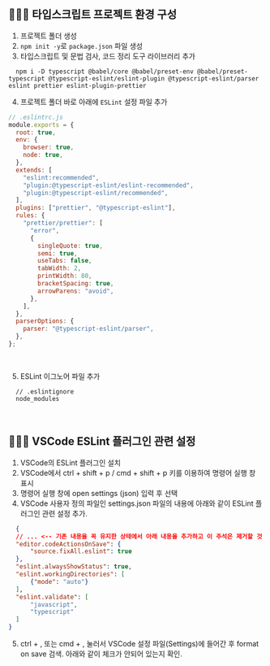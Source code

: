 ## 👨🏻‍💻 타입스크립트 프로젝트 환경 구성

1. 프로젝트 폴더 생성
2. `npm init -y`로 `package.json` 파일 생성
3. 타입스크립트 및 문법 검사, 코드 정리 도구 라이브러리 추가

```
  npm i -D typescript @babel/core @babel/preset-env @babel/preset-typescript @typescript-eslint/eslint-plugin @typescript-eslint/parser eslint prettier eslint-plugin-prettier
```

4. 프로젝트 폴더 바로 아래에 `ESLint` 설정 파일 추가

```js
// .eslintrc.js
module.exports = {
  root: true,
  env: {
    browser: true,
    node: true,
  },
  extends: [
    "eslint:recommended",
    "plugin:@typescript-eslint/eslint-recommended",
    "plugin:@typescript-eslint/recommended",
  ],
  plugins: ["prettier", "@typescript-eslint"],
  rules: {
    "prettier/prettier": [
      "error",
      {
        singleQuote: true,
        semi: true,
        useTabs: false,
        tabWidth: 2,
        printWidth: 80,
        bracketSpacing: true,
        arrowParens: "avoid",
      },
    ],
  },
  parserOptions: {
    parser: "@typescript-eslint/parser",
  },
};
```

<br />

5. ESLint 이그노어 파일 추가
```
  // .eslintignore
  node_modules
```

<br />

## 👨🏻‍💻 VSCode ESLint 플러그인 관련 설정
1. VSCode의 ESLint 플러그인 설치
2. VSCode에서 ctrl + shift + p / cmd + shift + p 키를 이용하여 명령어 실행 창 표시
3. 명령어 실행 창에 open settings (json) 입력 후 선택
4. VSCode 사용자 정의 파일인 settings.json 파일의 내용에 아래와 같이 ESLint 플러그인 관련 설정 추가.
```json
  {
  // ... <-- 기존 내용을 꼭 유지한 상태에서 아래 내용을 추가하고 이 주석은 제거할 것
  "editor.codeActionsOnSave": {
      "source.fixAll.eslint": true
  },
  "eslint.alwaysShowStatus": true,
  "eslint.workingDirectories": [
      {"mode": "auto"}
  ],
  "eslint.validate": [
      "javascript",
      "typescript"
  ]
}
```
5. ctrl + , 또는 cmd + , 눌러서 VSCode 설정 파일(Settings)에 들어간 후 format on save 검색. 아래와 같이 체크가 안되어 있는지 확인.

<br />